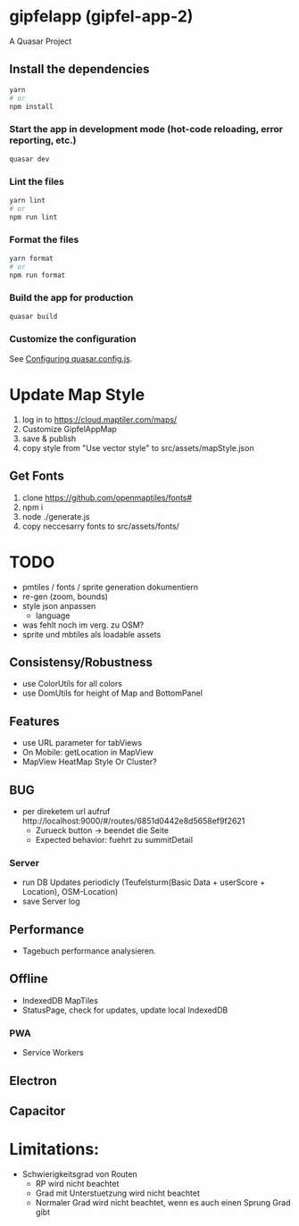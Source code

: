 # gipfelapp (gipfel-app-2)

A Quasar Project

## Install the dependencies

```bash
yarn
# or
npm install
```

### Start the app in development mode (hot-code reloading, error reporting, etc.)

```bash
quasar dev
```

### Lint the files

```bash
yarn lint
# or
npm run lint
```

### Format the files

```bash
yarn format
# or
npm run format
```

### Build the app for production

```bash
quasar build
```

### Customize the configuration

See [Configuring quasar.config.js](https://v2.quasar.dev/quasar-cli-vite/quasar-config-js).

# Update Map Style

1. log in to https://cloud.maptiler.com/maps/
2. Customize GipfelAppMap
3. save & publish
4. copy style from "Use vector style" to src/assets/mapStyle.json

## Get Fonts

1. clone https://github.com/openmaptiles/fonts#
2. npm i
3. node ./generate.js
4. copy neccesarry fonts to src/assets/fonts/

# TODO

- pmtiles / fonts / sprite generation dokumentiern
- re-gen (zoom, bounds)
- style json anpassen
  - language
- was fehlt noch im verg. zu OSM?
- sprite und mbtiles als loadable assets

## Consistensy/Robustness

- use ColorUtils for all colors
- use DomUtils for height of Map and BottomPanel

## Features

- use URL parameter for tabViews
- On Mobile: getLocation in MapView
- MapView HeatMap Style Or Cluster?

## BUG

- per direketem url aufruf http://localhost:9000/#/routes/6851d0442e8d5658ef9f2621
  - Zurueck button -> beendet die Seite
  - Expected behavior: fuehrt zu summitDetail

### Server

- run DB Updates periodicly (Teufelsturm(Basic Data + userScore + Location), OSM-Location)
- save Server log

## Performance

- Tagebuch performance analysieren.

## Offline

- IndexedDB MapTiles
- StatusPage, check for updates, update local IndexedDB

### PWA

- Service Workers

## Electron

## Capacitor

# Limitations:

- Schwierigkeitsgrad von Routen
  - RP wird nicht beachtet
  - Grad mit Unterstuetzung wird nicht beachtet
  - Normaler Grad wird nicht beachtet, wenn es auch einen Sprung Grad gibt
